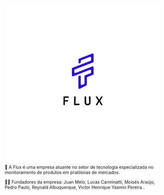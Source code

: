 <div align="center"> <img src="/flux-semfundo.png" with="100%"> </div>


<p>🛒 A Flux é uma empresa atuante no setor de tecnologia especializada no monitoramento de produtos em pratileiras de mercados.</p>
<p>🙋‍♀ Fundadores da empresa: Juan Melo, Lucas Carminatti, Moisés Araújo, Pedro Paulo, Reynald Albuquerque, Victor Henrique Yasmin Pereira .</p>

